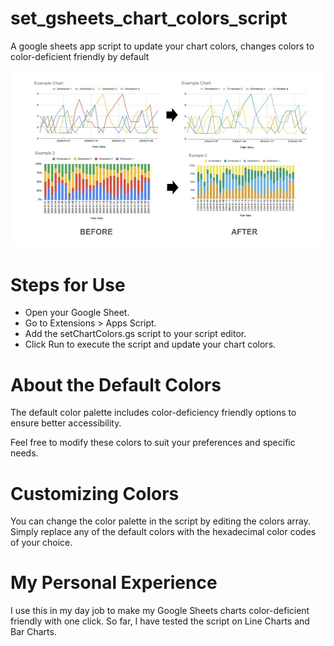 # set_gsheets_chart_colors_script
A google sheets app script to update your chart colors, changes colors to color-deficient friendly by default


![Examples](/images/example_charts.jpeg)


# Steps for Use
- Open your Google Sheet.
- Go to Extensions > Apps Script.
- Add the setChartColors.gs script to your script editor.
- Click Run to execute the script and update your chart colors.

# About the Default Colors
The default color palette includes color-deficiency friendly options to ensure better accessibility. 

Feel free to modify these colors to suit your preferences and specific needs.

# Customizing Colors
You can change the color palette in the script by editing the colors array. Simply replace any of the default colors with the hexadecimal color codes of your choice.

# My Personal Experience 
I use this in my day job to make my Google Sheets charts color-deficient friendly with one click. So far, I have tested the script on Line Charts and Bar Charts.
